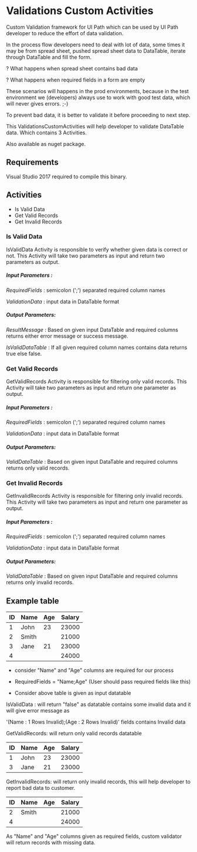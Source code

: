 # Validations Custom Activities
Custom Validation framework for UI Path which can be used by UI Path developer to reduce the effort of data validation. 

In the process flow developers need to deal with lot of data, some times it may be from spread sheet, pushed spread sheet data to DataTable, iterate through DataTable and fill the form. 

? What happens when spread sheet contains bad data

? What happens when required fields in a form are empty

These scenarios will happens in the prod environments, because in the test environment we (developers) always use to work with good test data, which will never gives errors. ;-)

To prevent bad data, it is better to validate it before proceeding to next step. 

This ValidationsCustomActivities will help developer to validate DataTable data. Which contains 3 Activities. 

Also available as nuget package. 

## Requirements

Visual Studio 2017 required to compile this binary.

## Activities

- Is Valid Data
- Get Valid Records
- Get Invalid Records

### Is Valid Data

IsValidData Activity is responsible to verify whether given data is correct or not. This Activity will take two parameters as input and return two parameters as output.

##### Input Parameters :

*RequiredFields*   :  semicolon (';') separated required column names 

*ValidationData* :  input data in DataTable format

##### Output Parameters:

*ResultMessage* :  Based on given input DataTable and required columns returns either error message or success message.

*IsValidDataTable* :  If all given required column names contains data returns true else false.

### Get Valid Records

GetValidRecords Activity is responsible for filtering only valid records. This Activity will take two parameters as input and return one parameter as output.

##### Input Parameters :

*RequiredFields*   :  semicolon (';') separated required column names 

*ValidationData* :  input data in DataTable format

##### Output Parameters:

*ValidDataTable* :  Based on given input DataTable and required columns returns only valid records.

### Get Invalid Records

GetInvalidRecords Activity is responsible for filtering only invalid records. This Activity will take two parameters as input and return one parameter as output.

##### Input Parameters :

*RequiredFields*   :  semicolon (';') separated required column names 

*ValidationData* :  input data in DataTable format

##### Output Parameters:

*ValidDataTable* :  Based on given input DataTable and required columns returns only invalid records.



## Example table

| ID   | Name  | Age  | Salary |
| ---- | ----- | ---- | ------ |
| 1    | John  | 23   | 23000  |
| 2    | Smith |      | 21000  |
| 3    | Jane  | 21   | 23000  |
| 4    |       |      | 24000  |

* consider "Name" and "Age" columns are required for our process

* RequiredFields = "Name;Age" (User should pass required fields like this)
* Consider above table is given as input datatable

IsValidData : will return "false" as datatable contains some invalid data and it will give error message as 

 '(Name : 1 Rows Invalid);(Age : 2 Rows Invalid)' fields contains Invalid data

GetValidRecords: will return only valid records datatable

| ID   | Name | Age  | Salary |
| ---- | ---- | ---- | ------ |
| 1    | John | 23   | 23000  |
| 3    | Jane | 21   | 23000  |

GetInvalidRecords: will return only invalid records, this will help developer to report bad data to customer.

| ID   | Name  | Age  | Salary |
| ---- | ----- | ---- | ------ |
| 2    | Smith |      | 21000  |
| 4    |       |      | 24000  |

As "Name" and "Age" columns given as required fields, custom validator will return records with missing data.